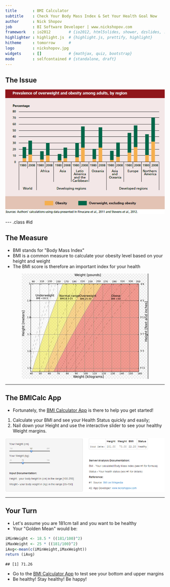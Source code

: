 ```yaml
---
title       : BMI Calculator 
subtitle    : Check Your Body Mass Index & Set Your Health Goal Now
author      : Nick Shopov
job         : BI Software Developer | www.nickshopov.com
framework   : io2012        # {io2012, html5slides, shower, dzslides, ...}
highlighter : highlight.js  # {highlight.js, prettify, highlight}
hitheme     : tomorrow      # 
logo        : nickshopov.jpg
widgets     : []            # {mathjax, quiz, bootstrap}
mode        : selfcontained # {standalone, draft}
---
```


## The Issue

<center><img src="assets/img/obesitygraph.jpg"></img></center>

--- .class #id 

## The Measure
* BMI stands for "Body Mass Index"
* BMI is a common measure to calculate your obesity level based on your height and weight
* The BMI score is therefore an important index for your health

<center><img src="assets/img/bmicats.jpg"></img></center>

---

## The BMICalc App
* Fortunately, the <a href="https://nsbi.shinyapps.io/Shiny_BMICalc/" target="_blank">BMI Calculator App</a> is there to help you get started!
<ol>
<li> Calculate your BMI and see your Health Status quickly and easily;</li>
<li> Nail down your Height and use the interactive slider to see your healthy Weight margins.</li>
</ol>

<center><img src="assets/img/bmiapp.png"></img></center>

---

## Your Turn
* Let's assume you are 181cm tall and you want to be healthy
* Your "Golden Mean" would be:

```r
iMinWeight <- 18.5 * ((181/100)^2)
iMaxWeight <- 25 * ((181/100)^2)
iAvg<-mean(c(iMinWeight,iMaxWeight))
return (iAvg)
```

```
## [1] 71.26
```

* Go to the <a href="https://nsbi.shinyapps.io/Shiny_BMICalc/" target="_blank">BMI Calculator App</a> to test see your bottom and upper margins 
* Be healthy! Stay healthy! Be happy!
